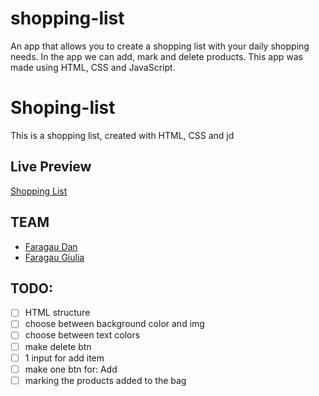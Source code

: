 # shopping-list

An app that allows you to create a shopping list with your daily shopping needs. In the app we can add, mark and delete products.
This app was made using HTML, CSS and JavaScript.

# Shoping-list

This is a shopping list, created with HTML, CSS and jd

## Live Preview

[Shopping List](https://faragaudan.github.io/shopping-list/)

## TEAM

- [Faragau Dan](https://github.com/faragaudan)
- [Faragau Giulia](https://github.com/giuliamenisa)

## TODO:

- [ ] HTML structure
- [ ] choose between background color and img
- [ ] choose between text colors
- [ ] make delete btn
- [ ] 1 input for add item
- [ ] make one btn for: Add
- [ ] marking the products added to the bag
